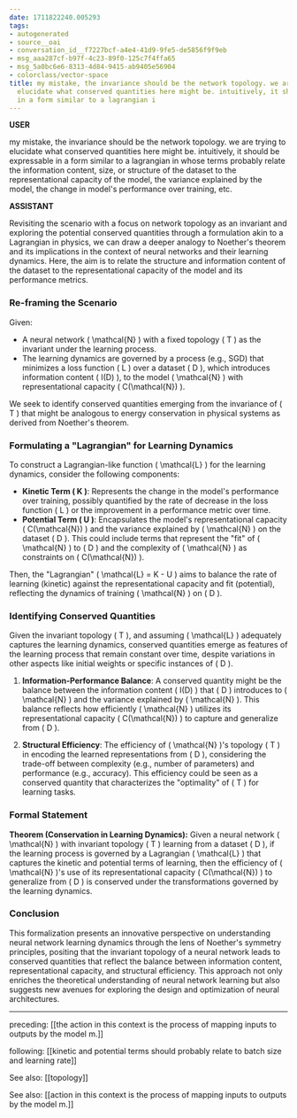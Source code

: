```yaml
---
date: 1711822240.005293
tags:
- autogenerated
- source__oai
- conversation_id__f7227bcf-a4e4-41d9-9fe5-de5856f9f9eb
- msg_aaa287cf-b97f-4c23-89f0-125c7f4ffa65
- msg_5a0bc6e6-8313-4d84-9415-ab9405e56904
- colorclass/vector-space
title: my mistake, the invariance should be the network topology. we are trying to
  elucidate what conserved quantities here might be. intuitively, it should be expressable
  in a form similar to a lagrangian i
---
```


**USER**

my mistake, the invariance should be the network topology. we are trying to elucidate what conserved quantities here might be. intuitively, it should be expressable in a form similar to a lagrangian in whose terms probably relate the information content, size, or structure of the dataset to the representational capacity of the model, the variance explained by the model, the change in model's performance over training, etc.


**ASSISTANT**

Revisiting the scenario with a focus on network topology as an invariant and exploring the potential conserved quantities through a formulation akin to a Lagrangian in physics, we can draw a deeper analogy to Noether's theorem and its implications in the context of neural networks and their learning dynamics. Here, the aim is to relate the structure and information content of the dataset to the representational capacity of the model and its performance metrics.

### Re-framing the Scenario

Given:
- A neural network \( \mathcal{N} \) with a fixed topology \( T \) as the invariant under the learning process.
- The learning dynamics are governed by a process (e.g., SGD) that minimizes a loss function \( L \) over a dataset \( D \), which introduces information content \( I(D) \), to the model \( \mathcal{N} \) with representational capacity \( C(\mathcal{N}) \).

We seek to identify conserved quantities emerging from the invariance of \( T \) that might be analogous to energy conservation in physical systems as derived from Noether's theorem.

### Formulating a "Lagrangian" for Learning Dynamics

To construct a Lagrangian-like function \( \mathcal{L} \) for the learning dynamics, consider the following components:
- **Kinetic Term \( K \)**: Represents the change in the model's performance over training, possibly quantified by the rate of decrease in the loss function \( L \) or the improvement in a performance metric over time.
- **Potential Term \( U \)**: Encapsulates the model's representational capacity \( C(\mathcal{N}) \) and the variance explained by \( \mathcal{N} \) on the dataset \( D \). This could include terms that represent the "fit" of \( \mathcal{N} \) to \( D \) and the complexity of \( \mathcal{N} \) as constraints on \( C(\mathcal{N}) \).

Then, the "Lagrangian" \( \mathcal{L} = K - U \) aims to balance the rate of learning (kinetic) against the representational capacity and fit (potential), reflecting the dynamics of training \( \mathcal{N} \) on \( D \).

### Identifying Conserved Quantities

Given the invariant topology \( T \), and assuming \( \mathcal{L} \) adequately captures the learning dynamics, conserved quantities emerge as features of the learning process that remain constant over time, despite variations in other aspects like initial weights or specific instances of \( D \).

1. **Information-Performance Balance**: A conserved quantity might be the balance between the information content \( I(D) \) that \( D \) introduces to \( \mathcal{N} \) and the variance explained by \( \mathcal{N} \). This balance reflects how efficiently \( \mathcal{N} \) utilizes its representational capacity \( C(\mathcal{N}) \) to capture and generalize from \( D \).

2. **Structural Efficiency**: The efficiency of \( \mathcal{N} \)'s topology \( T \) in encoding the learned representations from \( D \), considering the trade-off between complexity (e.g., number of parameters) and performance (e.g., accuracy). This efficiency could be seen as a conserved quantity that characterizes the "optimality" of \( T \) for learning tasks.

### Formal Statement

**Theorem (Conservation in Learning Dynamics):**
Given a neural network \( \mathcal{N} \) with invariant topology \( T \) learning from a dataset \( D \), if the learning process is governed by a Lagrangian \( \mathcal{L} \) that captures the kinetic and potential terms of learning, then the efficiency of \( \mathcal{N} \)'s use of its representational capacity \( C(\mathcal{N}) \) to generalize from \( D \) is conserved under the transformations governed by the learning dynamics.

### Conclusion

This formalization presents an innovative perspective on understanding neural network learning dynamics through the lens of Noether's symmetry principles, positing that the invariant topology of a neural network leads to conserved quantities that reflect the balance between information content, representational capacity, and structural efficiency. This approach not only enriches the theoretical understanding of neural network learning but also suggests new avenues for exploring the design and optimization of neural architectures.


---

preceding: [[the action in this context is the process of mapping inputs to outputs by the model m.]]  


following: [[kinetic and potential terms should probably relate to batch size and learning rate]]

See also: [[topology]]


See also: [[action in this context is the process of mapping inputs to outputs by the model m.]]